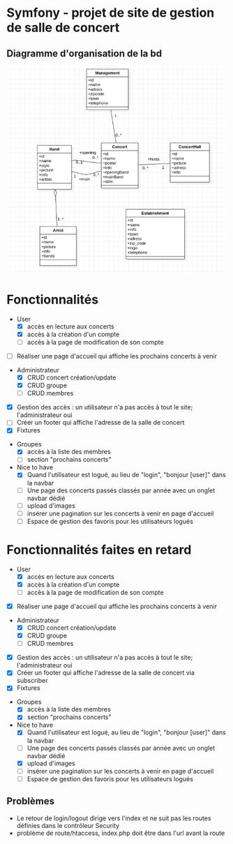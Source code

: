 # Symfony - projet de site de gestion de salle de concert

## Diagramme d'organisation de la bd



![Alt text](diagramme_bd_systeme_concert.png "Diagramme")

# Fonctionnalités

- User
  - [x] accès en lecture aux concerts
  - [x] accès à la création d'un compte
  - [ ] accès à la page de modification de son compte
- [ ] Réaliser une page d'accueil qui affiche les prochains concerts à venir
- Administrateur
  - [x] CRUD concert création/update
  - [x] CRUD groupe
  - [ ] CRUD membres

- [x] Gestion des accès : un utilisateur n'a pas accès à tout le site; l'administrateur oui
- [ ] Créer un footer qui affiche l'adresse de la salle de concert
- [x] Fixtures

- Groupes
  - [x] accès à la liste des membres
  - [ ] section "prochains concerts"
- Nice to have
  - [x] Quand l'utilisateur est logué, au lieu de "login", "bonjour [user]" dans la navbar
  - [ ] Une page des concerts passés classés par année avec un onglet navbar dédié
  - [ ] upload d'images
  - [ ] insérer une pagination sur les concerts à venir en page d'accueil
  - [ ] Espace de gestion des favoris pour les utilisateurs logués

# Fonctionnalités faites en retard

- User
  - [x] accès en lecture aux concerts
  - [x] accès à la création d'un compte
  - [ ] accès à la page de modification de son compte
- [x] Réaliser une page d'accueil qui affiche les prochains concerts à venir
- Administrateur
  - [x] CRUD concert création/update
  - [x] CRUD groupe
  - [ ] CRUD membres

- [x] Gestion des accès : un utilisateur n'a pas accès à tout le site; l'administrateur oui
- [x] Créer un footer qui affiche l'adresse de la salle de concert via subscriber
- [x] Fixtures

- Groupes
  - [x] accès à la liste des membres
  - [x] section "prochains concerts"
- Nice to have
  - [x] Quand l'utilisateur est logué, au lieu de "login", "bonjour [user]" dans la navbar
  - [ ] Une page des concerts passés classés par année avec un onglet navbar dédié
  - [x] upload d'images
  - [ ] insérer une pagination sur les concerts à venir en page d'accueil
  - [ ] Espace de gestion des favoris pour les utilisateurs logués

## Problèmes	

- Le retour de login/logout dirige vers l'index et ne suit pas les routes définies dans le contrôleur Security
- problème de route/htaccess, index.php doit être dans l'url avant la route
